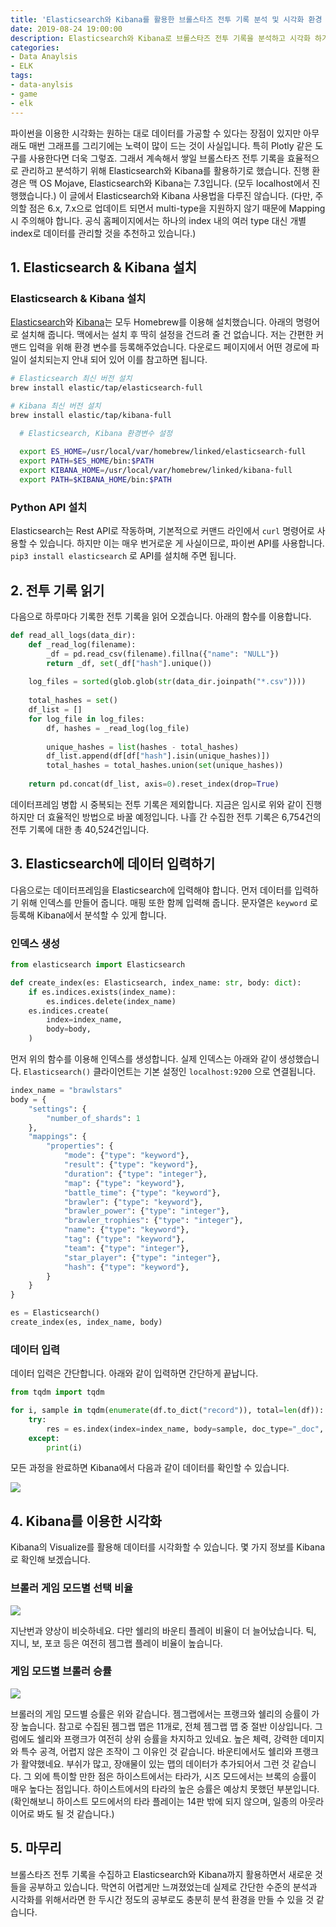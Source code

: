 ```yaml
---
title: 'Elasticsearch와 Kibana를 활용한 브롤스타즈 전투 기록 분석 및 시각화 환경 구축'
date: 2019-08-24 19:00:00
description: Elasticsearch와 Kibana로 브롤스타즈 전투 기록을 분석하고 시각화 하기 위한 환경을 구축합니다.
categories:
- Data Anaylsis
- ELK
tags:
- data-anylsis
- game
- elk
---
```


파이썬을 이용한 시각화는 원하는 대로 데이터를 가공할 수 있다는 장점이 있지만 아무래도 매번 그래프를 그리기에는 노력이 많이 드는 것이 사실입니다. 특히 Plotly 같은 도구를 사용한다면 더욱 그렇죠. 그래서 계속해서 쌓일 브롤스타즈 전투 기록을 효율적으로 관리하고 분석하기 위해 Elasticsearch와 Kibana를 활용하기로 했습니다. 진행 환경은 맥 OS Mojave, Elasticsearch와 Kibana는 7.3입니다. (모두 localhost에서 진행했습니다.) 이 글에서 Elasticsearch와 Kibana 사용법을 다루진 않습니다. (다만, 주의할 점은 6.x, 7.x으로 업데이트 되면서 multi-type을 지원하지 않기 때문에 Mapping 시 주의해야 합니다. 공식 홈페이지에서는 하나의 index 내의 여러 type 대신 개별 index로 데이터를 관리할 것을 추천하고 있습니다.)



## 1. Elasticsearch & Kibana 설치

### Elasticsearch & Kibana 설치

[Elasticsearch](https://www.elastic.co/kr/downloads/elasticsearch)와 [Kibana](https://www.elastic.co/guide/en/kibana/7.3/brew.html)는 모두 Homebrew를 이용해 설치했습니다. 아래의 명령어로 설치해 줍니다. 맥에서는 설치 후 딱히 설정을 건드려 줄 건 없습니다. 저는 간편한 커맨드 입력을 위해 환경 변수를 등록해주었습니다. 다운로드 페이지에서 어떤 경로에 파일이 설치되는지 안내 되어 있어 이를 참고하면 됩니다.

```bash
# Elasticsearch 최신 버전 설치
brew install elastic/tap/elasticsearch-full

# Kibana 최신 버전 설치
brew install elastic/tap/kibana-full
```

```bash
  # Elasticsearch, Kibana 환경변수 설정
  
  export ES_HOME=/usr/local/var/homebrew/linked/elasticsearch-full
  export PATH=$ES_HOME/bin:$PATH
  export KIBANA_HOME=/usr/local/var/homebrew/linked/kibana-full
  export PATH=$KIBANA_HOME/bin:$PATH
```



### Python API 설치

Elasticsearch는 Rest API로 작동하며, 기본적으로 커맨드 라인에서 `curl` 명령어로 사용할 수 있습니다. 하지만 이는 매우 번거로운 게 사실이므로, 파이썬 API를 사용합니다. `pip3 install elasticsearch` 로 API를 설치해 주면 됩니다.



## 2. 전투 기록 읽기

다음으로 하루마다 기록한 전투 기록을 읽어 오겠습니다. 아래의 함수를 이용합니다.

```python
def read_all_logs(data_dir):
    def _read_log(filename):
        _df = pd.read_csv(filename).fillna({"name": "NULL"})
        return _df, set(_df["hash"].unique())
    
    log_files = sorted(glob.glob(str(data_dir.joinpath("*.csv"))))
    
    total_hashes = set()
    df_list = []
    for log_file in log_files:
        df, hashes = _read_log(log_file)
        
        unique_hashes = list(hashes - total_hashes)
        df_list.append(df[df["hash"].isin(unique_hashes)])
        total_hashes = total_hashes.union(set(unique_hashes))
    
    return pd.concat(df_list, axis=0).reset_index(drop=True)
```



데이터프레임 병합 시 중복되는 전투 기록은 제외합니다. 지금은 임시로 위와 같이 진행하지만 더 효율적인 방법으로 바꿀 예정입니다. 나흘 간 수집한 전투 기록은 6,754건의 전투 기록에 대한 총 40,524건입니다.



## 3. Elasticsearch에 데이터 입력하기

다음으로는 데이터프레임을 Elasticsearch에 입력해야 합니다. 먼저 데이터를 입력하기 위해 인덱스를 만들어 줍니다. 매핑 또한 함께 입력해 줍니다. 문자열은 `keyword` 로 등록해 Kibana에서 분석할 수 있게 합니다.



### 인덱스 생성

```python
from elasticsearch import Elasticsearch

def create_index(es: Elasticsearch, index_name: str, body: dict):
    if es.indices.exists(index_name):
        es.indices.delete(index_name)
    es.indices.create(
        index=index_name,
        body=body,
    )
```



먼저 위의 함수를 이용해 인덱스를 생성합니다. 실제 인덱스는 아래와 같이 생성했습니다. `Elasticsearch()` 클라이언트는 기본 설정인 `localhost:9200` 으로 연결됩니다.

```python
index_name = "brawlstars" 
body = {
    "settings": {
        "number_of_shards": 1
    },
    "mappings": {
        "properties": {
            "mode": {"type": "keyword"},
            "result": {"type": "keyword"},
            "duration": {"type": "integer"},
            "map": {"type": "keyword"},
            "battle_time": {"type": "keyword"},
            "brawler": {"type": "keyword"},
            "brawler_power": {"type": "integer"},
            "brawler_trophies": {"type": "integer"},
            "name": {"type": "keyword"},
            "tag": {"type": "keyword"},
            "team": {"type": "integer"},
            "star_player": {"type": "integer"},
            "hash": {"type": "keyword"},
        }
    }
}

es = Elasticsearch()
create_index(es, index_name, body)
```



### 데이터 입력

데이터 입력은 간단합니다. 아래와 같이 입력하면 간단하게 끝납니다.

```python
from tqdm import tqdm

for i, sample in tqdm(enumerate(df.to_dict("record")), total=len(df)):
    try:
        res = es.index(index=index_name, body=sample, doc_type="_doc", id=i)
    except:
        print(i)
```



모든 과정을 완료하면 Kibana에서 다음과 같이 데이터를 확인할 수 있습니다.

![](https://drive.google.com/uc?id=1Z0X18vZho1mV6WYIKEFKlAHAWAc-q8ex)



## 4. Kibana를 이용한 시각화

Kibana의 Visualize를 활용해 데이터를 시각화할 수 있습니다. 몇 가지 정보를 Kibana로 확인해 보겠습니다.



### 브롤러 게임 모드별 선택 비율

![](https://drive.google.com/uc?id=1rYRbyhnmrLuAw5lQCwJbw4qhkP32c2E9)



지난번과 양상이 비슷하네요. 다만 쉘리의 바운티 플레이 비율이 더 늘어났습니다. 틱, 지니, 보, 포코 등은 여전히 젬그랩 플레이 비율이 높습니다.



### 게임 모드별 브롤러 승률

![](https://drive.google.com/uc?id=1t3WycCl9OQ7O-HxhFrY2fSB7FDwM6eFP)



브롤러의 게임 모드별 승률은 위와 같습니다. 젬그랩에서는 프랭크와 쉘리의 승률이 가장 높습니다. 참고로 수집된 젬그랩 맵은 11개로, 전체 젬그랩 맵 중 절반 이상입니다. 그럼에도 쉘리와 프랭크가 여전히 상위 승률을 차지하고 있네요. 높은 체력, 강력한 데미지와 특수 공격, 어렵지 않은 조작이 그 이유인 것 같습니다. 바운티에서도 쉘리와 프랭크가 활약했네요. 부쉬가 많고, 장애물이 있는 맵의 데이터가 추가되어서 그런 것 같습니다. 그 외에 특이할 만한 점은 하이스트에서는 타라가, 시즈 모드에서는 브록의 승률이 매우 높다는 점입니다. 하이스트에서의 타라의 높은 승률은 예상치 못했던 부분입니다. (확인해보니 하이스트 모드에서의 타라 플레이는 14판 밖에 되지 않으며, 일종의 아웃라이어로 봐도 될 것 같습니다.)



## 5. 마무리

브롤스타즈 전투 기록을 수집하고 Elasticsearch와 Kibana까지 활용하면서 새로운 것들을 공부하고 있습니다. 막연히 어렵게만 느껴졌었는데 실제로 간단한 수준의 분석과 시각화를 위해서라면 한 두시간 정도의 공부로도 충분히 분석 환경을 만들 수 있을 것 같습니다.